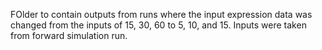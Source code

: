FOlder to contain outputs from runs where the input expression data was changed from the inputs of 15, 30, 60 to 5, 10, and 15. Inputs were taken from forward simulation run. 
